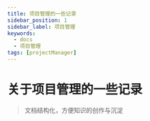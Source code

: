 ```yaml
---
title: 项目管理的一些记录
sidebar_position: 1
sidebar_label: 项目管理
keywords:
  - docs
  - 项目管理
tags: [projectManager]
---
```


# 关于项目管理的一些记录

> 文档结构化，方便知识的创作与沉淀
